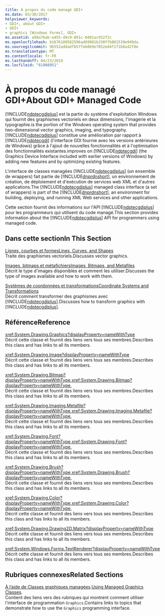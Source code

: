 ```yaml
---
title: À propos du code managé GDI+
ms.date: 03/30/2017
helpviewer_keywords:
- GDI+, about GDI+
- GDI+
- graphics [Windows Forms], GDI+
ms.assetid: a98a76ab-e455-49c9-891c-0491ac932f2c
ms.openlocfilehash: b1676189582596ad69981b330ffb081539e949da
ms.sourcegitcommit: 9b552addadfb57fab0b9e7852ed4f1f1b8a42f8e
ms.translationtype: MT
ms.contentlocale: fr-FR
ms.lasthandoff: 04/23/2019
ms.locfileid: "61960951"
---
```

# <a name="about-gdi-managed-code"></a><span data-ttu-id="d8bda-102">À propos du code managé GDI+</span><span class="sxs-lookup"><span data-stu-id="d8bda-102">About GDI+ Managed Code</span></span>
[!INCLUDE[ndptecgdiplus](../../../../includes/ndptecgdiplus-md.md)] <span data-ttu-id="d8bda-103">est la partie du système d'exploitation Windows qui fournit des graphismes vectoriels en deux dimensions, l'imagerie et la typographie.</span><span class="sxs-lookup"><span data-stu-id="d8bda-103">is the portion of the Windows operating system that provides two-dimensional vector graphics, imaging, and typography.</span></span> [!INCLUDE[ndptecgdiplus](../../../../includes/ndptecgdiplus-md.md)] <span data-ttu-id="d8bda-104">constitue une amélioration par rapport à [!INCLUDE[ndptecgdi](../../../../includes/ndptecgdi-md.md)] (l'interface GDI fournie avec les versions antérieures de Windows) grâce à l'ajout de nouvelles fonctionnalités et à l'optimisation des fonctionnalités existantes.</span><span class="sxs-lookup"><span data-stu-id="d8bda-104">improves on [!INCLUDE[ndptecgdi](../../../../includes/ndptecgdi-md.md)] (the Graphics Device Interface included with earlier versions of Windows) by adding new features and by optimizing existing features.</span></span>  
  
 <span data-ttu-id="d8bda-105">L'interface de classes managées [!INCLUDE[ndptecgdiplus](../../../../includes/ndptecgdiplus-md.md)] (un ensemble de wrappers) fait partie de [!INCLUDE[dnprdnshort](../../../../includes/dnprdnshort-md.md)], un environnement de création, de déploiement et d'exécution de services web XML et d'autres applications.</span><span class="sxs-lookup"><span data-stu-id="d8bda-105">The [!INCLUDE[ndptecgdiplus](../../../../includes/ndptecgdiplus-md.md)] managed class interface (a set of wrappers) is part of the [!INCLUDE[dnprdnshort](../../../../includes/dnprdnshort-md.md)], an environment for building, deploying, and running XML Web services and other applications.</span></span>  
  
 <span data-ttu-id="d8bda-106">Cette section fournit des informations sur l'API [!INCLUDE[ndptecgdiplus](../../../../includes/ndptecgdiplus-md.md)] pour les programmeurs qui utilisent du code managé.</span><span class="sxs-lookup"><span data-stu-id="d8bda-106">This section provides information about the [!INCLUDE[ndptecgdiplus](../../../../includes/ndptecgdiplus-md.md)] API for programmers using managed code.</span></span>  
  
## <a name="in-this-section"></a><span data-ttu-id="d8bda-107">Dans cette section</span><span class="sxs-lookup"><span data-stu-id="d8bda-107">In This Section</span></span>  
 [<span data-ttu-id="d8bda-108">Lignes, courbes et formes</span><span class="sxs-lookup"><span data-stu-id="d8bda-108">Lines, Curves, and Shapes</span></span>](lines-curves-and-shapes.md)  
 <span data-ttu-id="d8bda-109">Traite des graphismes vectoriels.</span><span class="sxs-lookup"><span data-stu-id="d8bda-109">Discusses vector graphics.</span></span>  
  
 [<span data-ttu-id="d8bda-110">Images, bitmaps et métafichiers</span><span class="sxs-lookup"><span data-stu-id="d8bda-110">Images, Bitmaps, and Metafiles</span></span>](images-bitmaps-and-metafiles.md)  
 <span data-ttu-id="d8bda-111">Décrit le type d'images disponibles et comment les utiliser.</span><span class="sxs-lookup"><span data-stu-id="d8bda-111">Discusses the type of images available and how to work with them.</span></span>  
  
 [<span data-ttu-id="d8bda-112">Systèmes de coordonnées et transformations</span><span class="sxs-lookup"><span data-stu-id="d8bda-112">Coordinate Systems and Transformations</span></span>](coordinate-systems-and-transformations.md)  
 <span data-ttu-id="d8bda-113">Décrit comment transformer des graphismes avec [!INCLUDE[ndptecgdiplus](../../../../includes/ndptecgdiplus-md.md)].</span><span class="sxs-lookup"><span data-stu-id="d8bda-113">Discusses how to transform graphics with [!INCLUDE[ndptecgdiplus](../../../../includes/ndptecgdiplus-md.md)].</span></span>  
  
## <a name="reference"></a><span data-ttu-id="d8bda-114">Référence</span><span class="sxs-lookup"><span data-stu-id="d8bda-114">Reference</span></span>  
 <xref:System.Drawing.Graphics?displayProperty=nameWithType>  
 <span data-ttu-id="d8bda-115">Décrit cette classe et fournit des liens vers tous ses membres.</span><span class="sxs-lookup"><span data-stu-id="d8bda-115">Describes this class and has links to all its members.</span></span>  
  
 <xref:System.Drawing.Image?displayProperty=nameWithType>  
 <span data-ttu-id="d8bda-116">Décrit cette classe et fournit des liens vers tous ses membres.</span><span class="sxs-lookup"><span data-stu-id="d8bda-116">Describes this class and has links to all its members.</span></span>  
  
 <span data-ttu-id="d8bda-117"><xref:System.Drawing.Bitmap?displayProperty=nameWithType>,</span><span class="sxs-lookup"><span data-stu-id="d8bda-117"><xref:System.Drawing.Bitmap?displayProperty=nameWithType>,</span></span>  
 <span data-ttu-id="d8bda-118">Décrit cette classe et fournit des liens vers tous ses membres.</span><span class="sxs-lookup"><span data-stu-id="d8bda-118">Describes this class and has links to all its members.</span></span>  
  
 <span data-ttu-id="d8bda-119"><xref:System.Drawing.Imaging.Metafile?displayProperty=nameWithType>,</span><span class="sxs-lookup"><span data-stu-id="d8bda-119"><xref:System.Drawing.Imaging.Metafile?displayProperty=nameWithType>,</span></span>  
 <span data-ttu-id="d8bda-120">Décrit cette classe et fournit des liens vers tous ses membres.</span><span class="sxs-lookup"><span data-stu-id="d8bda-120">Describes this class and has links to all its members.</span></span>  
  
 <span data-ttu-id="d8bda-121"><xref:System.Drawing.Font?displayProperty=nameWithType>,</span><span class="sxs-lookup"><span data-stu-id="d8bda-121"><xref:System.Drawing.Font?displayProperty=nameWithType>,</span></span>  
 <span data-ttu-id="d8bda-122">Décrit cette classe et fournit des liens vers tous ses membres.</span><span class="sxs-lookup"><span data-stu-id="d8bda-122">Describes this class and has links to all its members.</span></span>  
  
 <span data-ttu-id="d8bda-123"><xref:System.Drawing.Brush?displayProperty=nameWithType>,</span><span class="sxs-lookup"><span data-stu-id="d8bda-123"><xref:System.Drawing.Brush?displayProperty=nameWithType>,</span></span>  
 <span data-ttu-id="d8bda-124">Décrit cette classe et fournit des liens vers tous ses membres.</span><span class="sxs-lookup"><span data-stu-id="d8bda-124">Describes this class and has links to all its members.</span></span>  
  
 <span data-ttu-id="d8bda-125"><xref:System.Drawing.Color?displayProperty=nameWithType>,</span><span class="sxs-lookup"><span data-stu-id="d8bda-125"><xref:System.Drawing.Color?displayProperty=nameWithType>,</span></span>  
 <span data-ttu-id="d8bda-126">Décrit cette classe et fournit des liens vers tous ses membres.</span><span class="sxs-lookup"><span data-stu-id="d8bda-126">Describes this class and has links to all its members.</span></span>  
  
 <xref:System.Drawing.Drawing2D.Matrix?displayProperty=nameWithType>  
 <span data-ttu-id="d8bda-127">Décrit cette classe et fournit des liens vers tous ses membres.</span><span class="sxs-lookup"><span data-stu-id="d8bda-127">Describes this class and has links to all its members.</span></span>  
  
 <xref:System.Windows.Forms.TextRenderer?displayProperty=nameWithType>  
 <span data-ttu-id="d8bda-128">Décrit cette classe et fournit des liens vers tous ses membres.</span><span class="sxs-lookup"><span data-stu-id="d8bda-128">Describes this class and has links to all its members.</span></span>  
  
## <a name="related-sections"></a><span data-ttu-id="d8bda-129">Rubriques connexes</span><span class="sxs-lookup"><span data-stu-id="d8bda-129">Related Sections</span></span>  
 <span data-ttu-id="d8bda-130">[À l’aide de Classes graphiques managées](using-managed-graphics-classes.md).</span><span class="sxs-lookup"><span data-stu-id="d8bda-130">[Using Managed Graphics Classes](using-managed-graphics-classes.md).</span></span>  
 <span data-ttu-id="d8bda-131">Contient des liens vers des rubriques qui montrent comment utiliser l'interface de programmation `Graphics`.</span><span class="sxs-lookup"><span data-stu-id="d8bda-131">Contains links to topics that demonstrate how to use the `Graphics` programming interface.</span></span>
